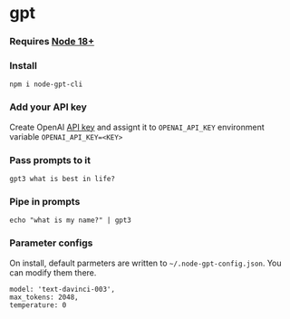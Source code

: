# gpt

### Requires [Node 18+](https://nodejs.org/en/blog/announcements/v18-release-announce/)

### Install 
```npm i node-gpt-cli```

### Add your API key 
Create OpenAI [API key](https://beta.openai.com/account/api-keys) and assignt it to `OPENAI_API_KEY` environment variable
```OPENAI_API_KEY=<KEY>```

### Pass prompts to it
```gpt3 what is best in life?```

### Pipe in prompts
```echo "what is my name?" | gpt3 ```

### Parameter configs
On install, default parmeters are written to `~/.node-gpt-config.json`.  You can modify them there.   
```
model: 'text-davinci-003',
max_tokens: 2048,
temperature: 0  
```